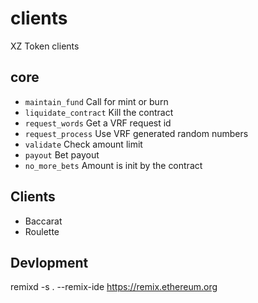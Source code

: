 # clients

XZ Token clients

## core

- `maintain_fund` Call for mint or burn
- `liquidate_contract` Kill the contract
- `request_words` Get a VRF request id
- `request_process` Use VRF generated random numbers
- `validate` Check amount limit
- `payout` Bet payout
- `no_more_bets` Amount is init by the contract

## Clients

- Baccarat
- Roulette

## Devlopment

remixd -s . --remix-ide https://remix.ethereum.org
